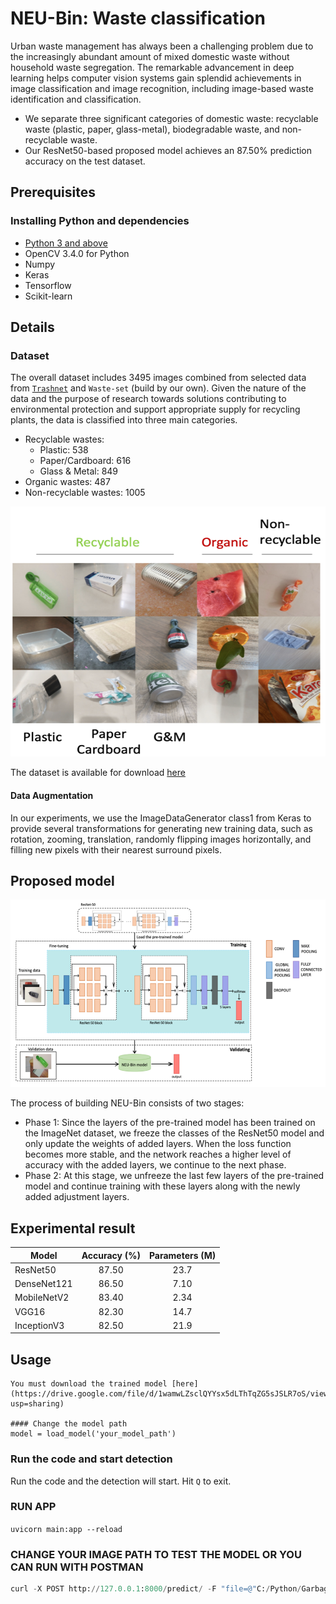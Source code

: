 # NEU-Bin: Waste classification

Urban waste management has always been a challenging problem due to the increasingly abundant amount of mixed domestic waste without household waste segregation. The remarkable advancement in deep learning helps computer vision systems gain splendid achievements in image classification and image recognition, including image-based waste identification and classification. 
- We separate three significant categories of domestic waste: recyclable waste (plastic, paper, glass-metal), biodegradable waste, and non-recyclable waste.
- Our ResNet50-based proposed model achieves an 87.50% prediction accuracy on the test dataset.

## Prerequisites

### Installing Python and dependencies
* [Python 3 and above](https://www.python.org/downloads/)
* OpenCV 3.4.0 for Python
* Numpy
* Keras
* Tensorflow
* Scikit-learn

## Details
### <a name="dataset"></a> Dataset

The overall dataset includes 3495 images combined from selected data from [`Trashnet`](https://github.com/garythung/trashnet) and `Waste-set` (build by our own). Given the nature of the data and the purpose of research towards solutions contributing to environmental protection and support appropriate supply for recycling plants, the data is classified into three main categories.

-	Recyclable wastes:
    - Plastic: 538
    - Paper/Cardboard: 616
    - Glass & Metal: 849
-	Organic wastes: 487
-	Non-recyclable wastes: 1005

<img src="https://github.com/209sontung/NEU-Bin/blob/main/img/dts.png" alt="alt text" width="600" height="400">

The dataset is available for download [here](https://drive.google.com/file/d/1IUns7XIZjoEeXG0S4szhaSCuceQGujKY/view?usp=sharing)

#### <a name="preparing"></a> Data Augmentation

In our experiments, we use the ImageDataGenerator class1 from Keras to provide several transformations for generating new training data, such as rotation, zooming, translation, randomly flipping images horizontally, and filling new pixels with their nearest surround pixels.

<!-- :warning: You may use *additional_dataset.zip* as another version of dataset. But if you use both of them on training phase, it will increase intra-class variance thus will leads to decrease of accuracy. Maybe you can try to use it for just testing true-generalizability on totally different dataset.(In terms of real world problem, trashes have high intra-class variance so it's very important!) -->

## Proposed model
<img src="https://github.com/209sontung/NEU-Bin/blob/main/img/nbin.png" alt="alt text" width="600" height="300">

The process of building NEU-Bin consists of two stages:
* Phase 1: Since the layers of the pre-trained model has been trained on the ImageNet dataset, we freeze the classes of the ResNet50 model and only update the weights of added layers. When the loss function becomes more stable, and the network reaches a higher level of accuracy with the added layers, we continue to the next phase.
* Phase 2: At this stage, we unfreeze the last few layers of the pre-trained model and continue training with these layers along with the newly added adjustment layers. 

## Experimental result

|         **Model**       |   **Accuracy (%)**   |     **Parameters (M)**     |
|-------------------------|:--------------------:|:--------------------------:|
|       ResNet50          |        87.50         |            23.7            |
|       DenseNet121       |        86.50         |            7.10            |
|       MobileNetV2       |        83.40         |            2.34            |
|       VGG16             |        82.30         |            14.7            |
|       InceptionV3       |        82.50         |            21.9            |

## Usage

```
You must download the trained model [here](https://drive.google.com/file/d/1wamwLZsclQYYsx5dLThTqZG5sJSLR7oS/view?usp=sharing)

#### Change the model path
model = load_model('your_model_path')
```


### Run the code and start detection
Run the code and the detection will start. Hit `Q` to exit.

### RUN APP
`uvicorn main:app --reload`

### CHANGE YOUR IMAGE PATH TO TEST THE MODEL OR YOU CAN RUN WITH POSTMAN
```python
curl -X POST http://127.0.0.1:8000/predict/ -F "file=@"C:/Python/Garbage_Classification/NEU-Bin/img/paper1.png""
```







